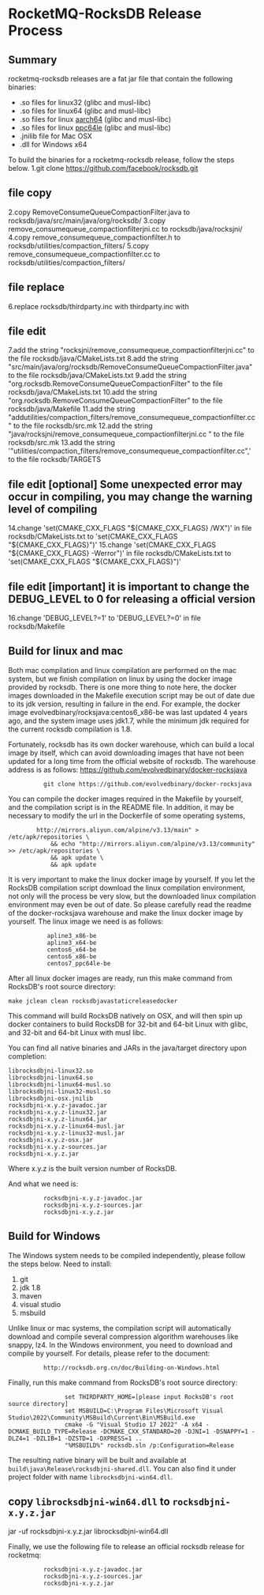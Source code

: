 # RocketMQ-RocksDB Release Process

## Summary

rocketmq-rocksdb releases are a fat jar file that contain the following binaries:
* .so files for linux32 (glibc and musl-libc)
* .so files for linux64 (glibc and musl-libc)
* .so files for linux [aarch64](https://en.wikipedia.org/wiki/AArch64) (glibc and musl-libc)
* .so files for linux [ppc64le](https://en.wikipedia.org/wiki/Ppc64le) (glibc and musl-libc)
* .jnilib file for Mac OSX
* .dll for Windows x64

To build the binaries for a rocketmq-rocksdb release, follow the steps below.
1.git clone https://github.com/facebook/rocksdb.git

## file copy
2.copy RemoveConsumeQueueCompactionFilter.java    to  rocksdb/java/src/main/java/org/rocksdb/
3.copy remove_consumequeue_compactionfilterjni.cc to  rocksdb/java/rocksjni/
4.copy remove_consumequeue_compactionfilter.h     to  rocksdb/utilities/compaction_filters/
5.copy remove_consumequeue_compactionfilter.cc    to  rocksdb/utilities/compaction_filters/

## file replace
6.replace rocksdb/thirdparty.inc with thirdparty.inc with 

## file edit
7.add the string  "rocksjni/remove_consumequeue_compactionfilterjni.cc"                            to the file rocksdb/java/CMakeLists.txt
8.add the string  "src/main/java/org/rocksdb/RemoveConsumeQueueCompactionFilter.java"              to the file rocksdb/java/CMakeLists.txt
9.add the string  "org.rocksdb.RemoveConsumeQueueCompactionFilter"                                 to the file rocksdb/java/CMakeLists.txt
10.add the string "org.rocksdb.RemoveConsumeQueueCompactionFilter\"                                to the file rocksdb/java/Makefile
11.add the string "addutilities/compaction_filters/remove_consumequeue_compactionfilter.cc    \"   to the file rocksdb/src.mk
12.add the string "java/rocksjni/remove_consumequeue_compactionfilterjni.cc      \"                to the file rocksdb/src.mk
13.add the string '"utilities/compaction_filters/remove_consumequeue_compactionfilter.cc",'        to the file rocksdb/TARGETS

## file edit [optional] Some unexpected error may occur in compiling, you may change the warning level of compiling
14.change 'set(CMAKE_CXX_FLAGS "${CMAKE_CXX_FLAGS} /WX")'      in file rocksdb/CMakeLists.txt to   'set(CMAKE_CXX_FLAGS "${CMAKE_CXX_FLAGS}")'
15.change 'set(CMAKE_CXX_FLAGS "${CMAKE_CXX_FLAGS} -Werror")'  in file rocksdb/CMakeLists.txt to   'set(CMAKE_CXX_FLAGS "${CMAKE_CXX_FLAGS}")'

## file edit [important] it is important to change the DEBUG_LEVEL to 0 for releasing a official version
16.change 'DEBUG_LEVEL?=1' to 'DEBUG_LEVEL?=0' in file rocksdb/Makefile


## Build for linux and mac
Both mac compilation and linux compilation are performed on the mac system, but we finish compilation on linux by using the docker image provided by rocksdb.
There is one more thing to note here, the docker images downloaded in the Makefile execution script may be out of date due to its jdk version, resulting in failure in the end.
For example, the docker image evolvedbinary/rocksjava:centos6_x86-be was last updated 4 years ago, and the system image uses jdk1.7, while the minimum jdk required for the current rocksdb compilation is 1.8.

Fortunately, rocksdb has its own docker warehouse, which can build a local image by itself, which can avoid downloading images that have not been updated for a long time from the official website of rocksdb. 
The warehouse address is as follows: https://github.com/evolvedbinary/docker-rocksjava

              git clone https://github.com/evolvedbinary/docker-rocksjava
 
You can compile the docker images required in the Makefile by yourself, and the compilation script is in the README file.
In addition, it may be necessary to modify the url in the Dockerfile of some operating systems,

            http://mirrors.aliyun.com/alpine/v3.13/main" > /etc/apk/repositories \
                && echo "http://mirrors.aliyun.com/alpine/v3.13/community" >> /etc/apk/repositories \
                && apk update \
                && apk update

It is very important to make the linux docker image by yourself. 
If you let the RocksDB compilation script download the linux compilation environment, not only will the process be very slow, but the downloaded linux compilation environment may even be out of date.
So please carefully read the readme of the docker-rocksjava warehouse and make the linux docker image by yourself. 
The linux image we need is as follows:

               apline3_x86-be
               apline3_x64-be
               centos6_x64-be
               centos6_x86-be
               centos7_ppc64le-be

After all linux docker images are ready, run this make command from RocksDB's root source directory:

    make jclean clean rocksdbjavastaticreleasedocker

This command will build RocksDB natively on OSX, and will then spin up docker containers to build RocksDB for 32-bit and 64-bit Linux with glibc, and 32-bit and 64-bit Linux with musl libc.

You can find all native binaries and JARs in the java/target directory upon completion:

    librocksdbjni-linux32.so
    librocksdbjni-linux64.so
    librocksdbjni-linux64-musl.so
    librocksdbjni-linux32-musl.so
    librocksdbjni-osx.jnilib
    rocksdbjni-x.y.z-javadoc.jar
    rocksdbjni-x.y.z-linux32.jar
    rocksdbjni-x.y.z-linux64.jar
    rocksdbjni-x.y.z-linux64-musl.jar
    rocksdbjni-x.y.z-linux32-musl.jar
    rocksdbjni-x.y.z-osx.jar
    rocksdbjni-x.y.z-sources.jar
    rocksdbjni-x.y.z.jar

Where x.y.z is the built version number of RocksDB.

And what we need is:
           
              rocksdbjni-x.y.z-javadoc.jar
              rocksdbjni-x.y.z-sources.jar
              rocksdbjni-x.y.z.jar


## Build for Windows
The Windows system needs to be compiled independently, please follow the steps below.
Need to install:
1. git
2. jdk 1.8
3. maven
4. visual studio
5. msbuild

Unlike linux or mac systems, the compilation script will automatically download and compile several compression algorithm warehouses like snappy, lz4. 
In the Windows environment, you need to download and compile by yourself. For details, please refer to the document:
 
              http://rocksdb.org.cn/doc/Building-on-Windows.html
 
Finally, run this make command from RocksDB's root source directory:

                    set THIRDPARTY_HOME=[please input RocksDB's root source directory]
                    set MSBUILD=C:\Program Files\Microsoft Visual Studio\2022\Community\MSBuild\Current\Bin\MSBuild.exe
                    cmake -G "Visual Studio 17 2022" -A x64 -DCMAKE_BUILD_TYPE=Release -DCMAKE_CXX_STANDARD=20 -DJNI=1 -DSNAPPY=1 -DLZ4=1 -DZLIB=1 -DZSTD=1 -DXPRESS=1 ..
                    "%MSBUILD%" rocksdb.sln /p:Configuration=Release

The resulting native binary will be built and available at `build\java\Release\rocksdbjni-shared.dll`. You can also find it under project folder with name `librocksdbjni-win64.dll`.


## copy `librocksdbjni-win64.dll` to `rocksdbjni-x.y.z.jar`
jar -uf rocksdbjni-x.y.z.jar librocksdbjni-win64.dll

Finally, we use the following file to release an official rocksdb release for rocketmq:

              rocksdbjni-x.y.z-javadoc.jar
              rocksdbjni-x.y.z-sources.jar
              rocksdbjni-x.y.z.jar